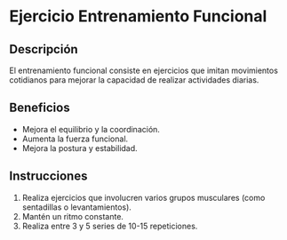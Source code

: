 # Ejercicio Entrenamiento Funcional

## Descripción
El entrenamiento funcional consiste en ejercicios que imitan movimientos cotidianos para mejorar la capacidad de realizar actividades diarias.

## Beneficios
- Mejora el equilibrio y la coordinación.
- Aumenta la fuerza funcional.
- Mejora la postura y estabilidad.

## Instrucciones
1. Realiza ejercicios que involucren varios grupos musculares (como sentadillas o levantamientos).
2. Mantén un ritmo constante.
3. Realiza entre 3 y 5 series de 10-15 repeticiones.
